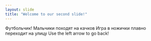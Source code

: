 ```yaml
---
layout: slide
title: "Welcome to our second slide!"
---
```

Футбольчик! Мальчики походят на качков
Игра в ножички плавно переходит на улицу
Use the left arrow to go back!
